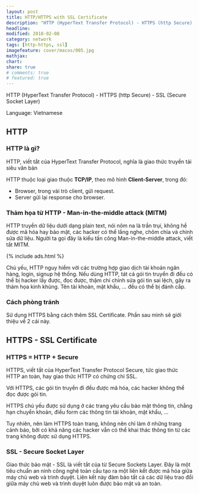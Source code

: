 ```yaml
---
layout: post
title: HTTP/HTTPS with SSL Certificate
description: "HTTP (HyperText Transfer Protocol) - HTTPS (http Secure) - SSL (Secure Socket Layer)"
headline: 
modified: 2018-02-08
category: network
tags: [http-https, ssl]
imagefeature: cover/macos/005.jpg
mathjax:
chart:
share: true
# comments: true
# featured: true
---
```


HTTP (HyperText Transfer Protocol) - HTTPS (http Secure) - SSL (Secure Socket Layer)

Language: Vietnamese

## HTTP
### HTTP là gì?
HTTP, viết tắt của HyperText Transfer Protocol, nghĩa là giao thức truyền tải siêu văn bản

HTTP thuộc loại giao thuộc **TCP/IP**, theo mô hình **Client-Server**, trong đó:
+ Browser, trong vài trò client, gửi request.
+ Server gửi lại response cho browser.

### Thảm họa từ HTTP - Man-in-the-middle attack (MITM)

HTTP truyền dữ liệu dưới dạng plain text, nói nôm na là trần trụi, không hề được mã hóa hay bảo mật, các hacker có thể lắng nghe, chôm chỉa và chỉnh sửa dữ liệu. Người ta gọi đây là kiểu tấn công Man-in-the-middle attack, viết tắt MITM.

{% include ads.html %}

Chủ yếu, HTTP nguy hiểm với các trường hợp giao dịch tài khoản ngân hàng, login, signup hệ thống. Nếu dùng HTTP, tát cả gói tin truyền đi đều có thể bị hacker lấy được, đọc được, thậm chí chỉnh sửa gói tin sai lệch, gây ra thảm họa kinh khủng. Tên tài khoản, mật khẩu, ... đều có thể bị đánh cắp.

### Cách phòng tránh
Sử dụng HTTPS bằng cách thêm SSL Certificate. Phần sau mình sẽ giới thiệu về 2 cái này.



## HTTPS - SSL Certificate
### HTTPS = HTTP + Secure
HTTPS, viết tắt của HyperText Transfer Protocol Secure, tức giao thức HTTP an toàn, hay giao thức HTTP có chứng chỉ SSL.

Với HTTPS, các gói tin truyền đi đều được mã hóa, các hacker không thể đọc được gói tin.

HTTPS chủ yếu được sử dụng ở các trang yêu cầu bảo mật thông tin, chẳng hạn chuyển khoản, điều form các thông tin tài khoản, mật khẩu, ...

Tuy nhiên, nên làm HTTPS toàn trang, không nên chỉ làm ở những trang cảnh báo, bởi có khả năng các hacker vẫn có thể khai thác thông tin từ các trang không được sử dụng HTTPS.

### SSL - Secure Socket Layer
Giao thức bảo mật - SSL là viết tắt của từ Secure Sockets Layer. Đây là một tiêu chuẩn an ninh công nghệ toàn cầu tạo ra một liên kết được mã hóa giữa máy chủ web và trình duyệt. Liên kết này đảm bảo tất cả các dữ liệu trao đổi giữa máy chủ web và trình duyệt luôn được bảo mật và an toàn.
